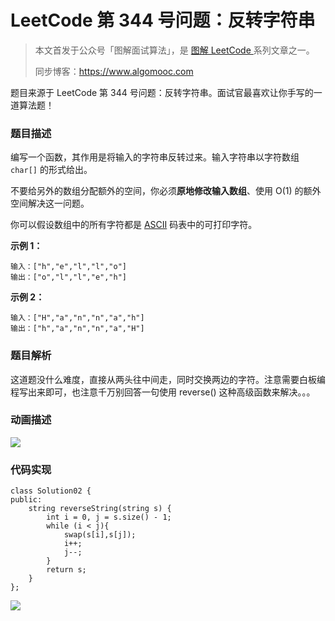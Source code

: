 # LeetCode 第 344 号问题：反转字符串

> 本文首发于公众号「图解面试算法」，是 [图解 LeetCode ](<https://github.com/MisterBooo/LeetCodeAnimation>) 系列文章之一。
>
> 同步博客：https://www.algomooc.com

题目来源于 LeetCode 第 344 号问题：反转字符串。面试官最喜欢让你手写的一道算法题！

### 题目描述

编写一个函数，其作用是将输入的字符串反转过来。输入字符串以字符数组 `char[]` 的形式给出。

不要给另外的数组分配额外的空间，你必须**原地修改输入数组**、使用 O(1) 的额外空间解决这一问题。

你可以假设数组中的所有字符都是 [ASCII](https://baike.baidu.com/item/ASCII) 码表中的可打印字符。

**示例 1：**

```
输入：["h","e","l","l","o"]
输出：["o","l","l","e","h"]
```

**示例 2：**

```
输入：["H","a","n","n","a","h"]
输出：["h","a","n","n","a","H"] 
```

### 题目解析

这道题没什么难度，直接从两头往中间走，同时交换两边的字符。注意需要白板编程写出来即可，也注意千万别回答一句使用 reverse() 这种高级函数来解决。。。

### 动画描述

![](../Animation/Animation.gif)

### 代码实现

```
class Solution02 {
public:
    string reverseString(string s) {
        int i = 0, j = s.size() - 1;
        while (i < j){
            swap(s[i],s[j]);
            i++;
            j--;
        }
        return s;
    }
};
```

![](../../Pictures/qrcode.jpg)
